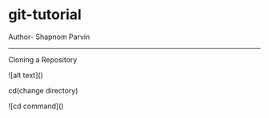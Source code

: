 # git-tutorial
Author- Shapnom Parvin
<br>
<hr>
<p>Cloning a Repository</p>
![alt text](<Screenshot 2025-01-29 200836.png>)
<br>
<p>cd(change directory)</p>
![cd command](<Screenshot 2025-01-29 215819.png>)

